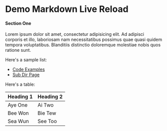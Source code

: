 Demo Markdown Live Reload
=========================

#### Section One

Lorem ipsum dolor sit amet, consectetur adipisicing elit.
Ad adipisci corporis et illo, laboriosam nam necessitatibus possimus quae quasi quidem tempora voluptatibus.
Blanditiis distinctio doloremque molestiae nobis quos ratione sunt.

Here's a sample list:

 * [Code Examples](code-examples)
 * [Sub Dir Page](sub-dir/sub-page)

Here's a table:

| Heading 1 | Heading 2 |
| --------- | --------- |
| Aye One   | Ai Two    |
| Bee Won   | Bie Tew   |
| Sea Wun   | See Too   |

